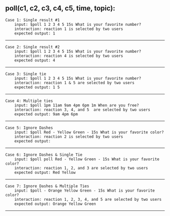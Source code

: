 **poll(c1, c2, c3, c4, c5, time, topic):**
--------------------------------------------------------------------------
    Case 1: Single result #1
        input: $poll 1 2 3 4 5 15s What is your favorite number?
        interaction: reaction 1 is selected by two users
        expected output: 1
--------------------------------------------------------------------------
    Case 2: Single result #2
        input: $poll 1 2 3 4 5 15s What is your favorite number?
        interaction: reaction 4 is selected by two users
        expected output: 4
--------------------------------------------------------------------------
    Case 3: Single tie
        input: $poll 1 2 3 4 5 15s What is your favorite number?
        interaction: reaction 1 & 5 are selected by two users
        expected output: 1 5
--------------------------------------------------------------------------
    Case 4: Multiple ties
        input: $poll 1pm 11am 9am 4pm 6pm 1m When are you free?
        interaction: reaction 3, 4, and 5  are selected by two users
        expected output: 9am 4pm 6pm
--------------------------------------------------------------------------
    Case 5: Ignore Dashes
        input: $poll Red - Yellow Green - 15s What is your favorite color?
        interaction: reaction 2 is selected by two users
        expected output: 
--------------------------------------------------------------------------
    Case 6: Ignore Dashes & Single Tie
        input: $poll poll Red - Yellow Green - 15s What is your favorite color?
        interaction: reaction 1, 2, and 3 are selected by two users
        expected output: Red Yellow
--------------------------------------------------------------------------
    Case 7: Ignore Dashes & Multiple Ties
        input: $poll - Orange Yellow Green - 15s What is your favorite color?
        interaction: reaction 1, 2, 3, 4, and 5 are selected by two users
        expected output: Orange Yellow Green
--------------------------------------------------------------------------
